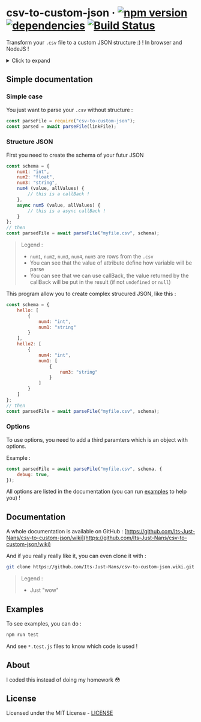 # csv-to-custom-json &middot; [![npm version](https://img.shields.io/npm/v/csv-to-custom-json.svg)](https://www.npmjs.org/package/csv-to-custom-json) [![dependencies](https://status.david-dm.org/gh/its-just-nans/csv-to-custom-json.svg)](https://david-dm.org/its-just-nans/csv-to-custom-json) [![Build Status](https://travis-ci.com/Its-Just-Nans/csv-to-custom-json.svg?branch=main)](https://travis-ci.com/Its-Just-Nans/csv-to-custom-json)

Transform your `.csv` file to a custom JSON structure :) ! In browser and NodeJS !

<details>
<summary>Click to expand</summary>

- [Simple documentation](#simple-documentation)
  - [Simple case](#simple-case)
  - [Structure JSON](#structure-json)
  - [Options](#options)
- [Documentation](#documentation)
- [Examples](#examples)
- [About](#about)
- [License](#license)

</details>

## Simple documentation

### Simple case

You just want to parse your `.csv` without structure :

```javascript
const parseFile = require("csv-to-custom-json");
const parsed = await parseFile(linkFile);
```

### Structure JSON

First you need to create the schema of your futur JSON

```javascript
const schema = {
    num1: "int",
    num2: "float",
    num3: "string",
    num4 (value, allValues) {
        // this is a callBack !
    },
    async num5 (value, allValues) {
        // this is a async callBack !
    }
};
// then
const parsedFile = await parseFile("myfile.csv", schema);
```

> Legend :
>
> - `num1`, `num2`, `num3`, `num4`, `num5` are rows from the `.csv`
> - You can see that the value of attribute define how variable will be parse
> - You can see that we can use callBack, the value returned by the callBack will be put in the result (if not `undefined` or `null`)

This program allow you to create complex strucured JSON, like this :

```javascript
const schema = {
    hello: [
        {
            num4: "int",
            num1: "string"
        }
    ],
    hello2: [
        {
            num4: "int",
            num1: [
                {
                    num3: "string"
                }
            ]
        }
    ]
};
// then
const parsedFile = await parseFile("myfile.csv", schema);
```

### Options

To use options, you need to add a third paramters which is an object with options.

Example :

```javascript
const parsedFile = await parseFile("myfile.csv", schema, {
    debug: true,
});
```

All options are listed in the documentation (you can run [examples](#examples) to help you) !

## Documentation

A whole documentation is available on GitHub : [https://github.com/Its-Just-Nans/csv-to-custom-json/wiki](https://github.com/Its-Just-Nans/csv-to-custom-json/wiki)

And if you really really like it, you can even clone it with :

```sh
git clone https://github.com/Its-Just-Nans/csv-to-custom-json.wiki.git
```

> Legend :
>
> - Just "wow"

## Examples

To see examples, you can do :

```sh
npm run test
```

And see `*.test.js` files to know which code is used !

## About

I coded this instead of doing my homework 😳

## License

Licensed under the MIT License - [LICENSE](LICENSE)
